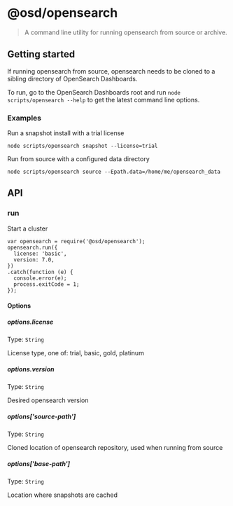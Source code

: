# @osd/opensearch

> A command line utility for running opensearch from source or archive.

## Getting started
If running opensearch from source, opensearch needs to be cloned to a sibling directory of OpenSearch Dashboards.

To run, go to the OpenSearch Dashboards root and run `node scripts/opensearch --help` to get the latest command line options.

### Examples

Run a snapshot install with a trial license
```
node scripts/opensearch snapshot --license=trial
```

Run from source with a configured data directory
```
node scripts/opensearch source --Epath.data=/home/me/opensearch_data
```

## API

### run
Start a cluster
```
var opensearch = require('@osd/opensearch');
opensearch.run({
  license: 'basic',
  version: 7.0,
})
.catch(function (e) {
  console.error(e);
  process.exitCode = 1;
});
```

#### Options

##### options.license

Type: `String`

License type, one of: trial, basic, gold, platinum

##### options.version

Type: `String`

Desired opensearch version

##### options['source-path']

Type: `String`

Cloned location of opensearch repository, used when running from source

##### options['base-path']

Type: `String`

Location where snapshots are cached